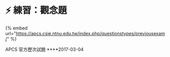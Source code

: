 # ⚡ 練習：觀念題

{% embed url="https://apcs.csie.ntnu.edu.tw/index.php/questionstypes/previousexam/" %}

APCS 官方歷次試題 ****2017-03-04

